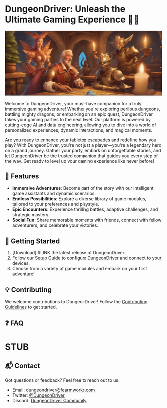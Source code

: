 # DungeonDriver: Unleash the Ultimate Gaming Experience 🎲🐉

![image](https://github.com/fearnworks/dungeondriver/blob/main/DungeonDriverBanner.jpg)


Welcome to DungeonDriver, your must-have companion for a truly immersive gaming adventure! Whether you're exploring perilous dungeons, battling mighty dragons, or embarking on an epic quest, DungeonDriver takes your gaming parties to the next level. Our platform is powered by cutting-edge AI and data engineering, allowing you to dive into a world of personalized experiences, dynamic interactions, and magical moments.

Are you ready to enhance your tabletop escapades and redefine how you play? With DungeonDriver, you're not just a player—you're a legendary hero on a grand journey. Gather your party, embark on unforgettable stories, and let DungeonDriver be the trusted companion that guides you every step of the way. Get ready to level up your gaming experience like never before!

## 🌟 Features

- **Immersive Adventures**: Become part of the story with our intelligent game assistants and dynamic scenarios.
- **Endless Possibilities**: Explore a diverse library of game modules, tailored to your preferences and playstyle.
- **Epic Encounters**: Experience thrilling battles, adaptive challenges, and strategic mastery.
- **Social Fun**: Share memorable moments with friends, connect with fellow adventurers, and celebrate your victories.

## 🚀 Getting Started

1. [Download] #LINK the latest release of DungeonDriver.
2. Follow our [Setup Guide](https://dungeondriver.com/setup) to configure DungeonDriver and connect to your devices.
3. Choose from a variety of game modules and embark on your first adventure!

## 💡 Contributing

We welcome contributions to DungeonDriver! Follow the [Contributing Guidelines](./CONTRIBUTING.md) to get started.

## ❓ FAQ

# STUB

## 📬 Contact

Got questions or feedback? Feel free to reach out to us:

- Email: dungeondriver@fearmworks.com
- Twitter: [@DungeonDriver](https://twitter.com/DungeonDriver)
- Discord: [DungeonDriver Community](https://discord.gg/example)
